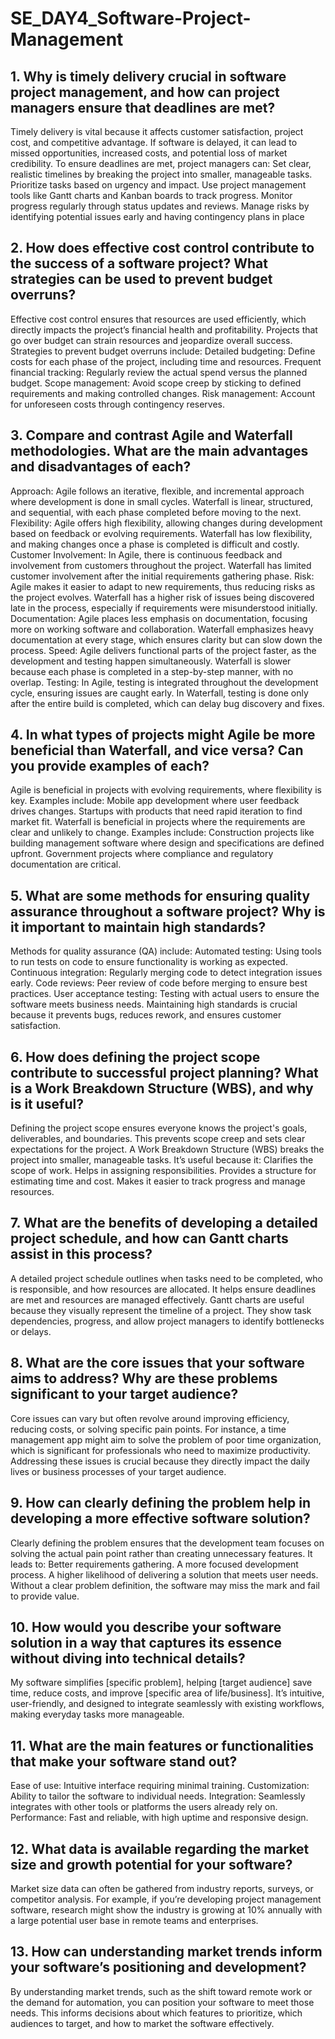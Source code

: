# SE_DAY4_Software-Project-Management
## 1. Why is timely delivery crucial in software project management, and how can project managers ensure that deadlines are met?
Timely delivery is vital because it affects customer satisfaction, project cost, and competitive advantage. If software is delayed, it can lead to missed opportunities, increased costs, and potential loss of market credibility.
To ensure deadlines are met, project managers can:
Set clear, realistic timelines by breaking the project into smaller, manageable tasks.
Prioritize tasks based on urgency and impact.
Use project management tools like Gantt charts and Kanban boards to track progress.
Monitor progress regularly through status updates and reviews.
Manage risks by identifying potential issues early and having contingency plans in place
## 2. How does effective cost control contribute to the success of a software project? What strategies can be used to prevent budget overruns?
Effective cost control ensures that resources are used efficiently, which directly impacts the project’s financial health and profitability. Projects that go over budget can strain resources and jeopardize overall success.
Strategies to prevent budget overruns include:
Detailed budgeting: Define costs for each phase of the project, including time and resources.
Frequent financial tracking: Regularly review the actual spend versus the planned budget.
Scope management: Avoid scope creep by sticking to defined requirements and making controlled changes.
Risk management: Account for unforeseen costs through contingency reserves.
## 3. Compare and contrast Agile and Waterfall methodologies. What are the main advantages and disadvantages of each?
Approach:
Agile follows an iterative, flexible, and incremental approach where development is done in small cycles.
Waterfall is linear, structured, and sequential, with each phase completed before moving to the next.
Flexibility:
Agile offers high flexibility, allowing changes during development based on feedback or evolving requirements.
Waterfall has low flexibility, and making changes once a phase is completed is difficult and costly.
Customer Involvement:
In Agile, there is continuous feedback and involvement from customers throughout the project.
Waterfall has limited customer involvement after the initial requirements gathering phase.
Risk:
Agile makes it easier to adapt to new requirements, thus reducing risks as the project evolves.
Waterfall has a higher risk of issues being discovered late in the process, especially if requirements were misunderstood initially.
Documentation:
Agile places less emphasis on documentation, focusing more on working software and collaboration.
Waterfall emphasizes heavy documentation at every stage, which ensures clarity but can slow down the process.
Speed:
Agile delivers functional parts of the project faster, as the development and testing happen simultaneously.
Waterfall is slower because each phase is completed in a step-by-step manner, with no overlap.
Testing:
In Agile, testing is integrated throughout the development cycle, ensuring issues are caught early.
In Waterfall, testing is done only after the entire build is completed, which can delay bug discovery and fixes.
## 4. In what types of projects might Agile be more beneficial than Waterfall, and vice versa? Can you provide examples of each?
Agile is beneficial in projects with evolving requirements, where flexibility is key. Examples include:
Mobile app development where user feedback drives changes.
Startups with products that need rapid iteration to find market fit.
Waterfall is beneficial in projects where the requirements are clear and unlikely to change. Examples include:
Construction projects like building management software where design and specifications are defined upfront.
Government projects where compliance and regulatory documentation are critical.
## 5. What are some methods for ensuring quality assurance throughout a software project? Why is it important to maintain high standards?
Methods for quality assurance (QA) include:
Automated testing: Using tools to run tests on code to ensure functionality is working as expected.
Continuous integration: Regularly merging code to detect integration issues early.
Code reviews: Peer review of code before merging to ensure best practices.
User acceptance testing: Testing with actual users to ensure the software meets business needs.
Maintaining high standards is crucial because it prevents bugs, reduces rework, and ensures customer satisfaction.
## 6. How does defining the project scope contribute to successful project planning? What is a Work Breakdown Structure (WBS), and why is it useful?
Defining the project scope ensures everyone knows the project's goals, deliverables, and boundaries. This prevents scope creep and sets clear expectations for the project.
A Work Breakdown Structure (WBS) breaks the project into smaller, manageable tasks. It’s useful because it:
Clarifies the scope of work.
Helps in assigning responsibilities.
Provides a structure for estimating time and cost.
Makes it easier to track progress and manage resources.
## 7. What are the benefits of developing a detailed project schedule, and how can Gantt charts assist in this process?
A detailed project schedule outlines when tasks need to be completed, who is responsible, and how resources are allocated. It helps ensure deadlines are met and resources are managed effectively.
Gantt charts are useful because they visually represent the timeline of a project. They show task dependencies, progress, and allow project managers to identify bottlenecks or delays.
## 8. What are the core issues that your software aims to address? Why are these problems significant to your target audience?
Core issues can vary but often revolve around improving efficiency, reducing costs, or solving specific pain points. For instance, a time management app might aim to solve the problem of poor time organization, which is significant for professionals who need to maximize productivity.
Addressing these issues is crucial because they directly impact the daily lives or business processes of your target audience.
## 9. How can clearly defining the problem help in developing a more effective software solution?
Clearly defining the problem ensures that the development team focuses on solving the actual pain point rather than creating unnecessary features. It leads to:
Better requirements gathering.
A more focused development process.
A higher likelihood of delivering a solution that meets user needs.
Without a clear problem definition, the software may miss the mark and fail to provide value.
## 10. How would you describe your software solution in a way that captures its essence without diving into technical details?
My software simplifies [specific problem], helping [target audience] save time, reduce costs, and improve [specific area of life/business]. It’s intuitive, user-friendly, and designed to integrate seamlessly with existing workflows, making everyday tasks more manageable.
## 11. What are the main features or functionalities that make your software stand out?
Ease of use: Intuitive interface requiring minimal training.
Customization: Ability to tailor the software to individual needs.
Integration: Seamlessly integrates with other tools or platforms the users already rely on.
Performance: Fast and reliable, with high uptime and responsive design.
## 12. What data is available regarding the market size and growth potential for your software?
Market size data can often be gathered from industry reports, surveys, or competitor analysis. For example, if you’re developing project management software, research might show the industry is growing at 10% annually with a large potential user base in remote teams and enterprises.
## 13. How can understanding market trends inform your software’s positioning and development?
By understanding market trends, such as the shift toward remote work or the demand for automation, you can position your software to meet those needs. This informs decisions about which features to prioritize, which audiences to target, and how to market the software effectively.
